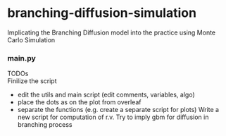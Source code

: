 # branching-diffusion-simulation
Implicating the Branching Diffusion model into the practice using Monte Carlo Simulation

### main.py 
TODOs \
Finilize the script
- edit the utils and main script (edit comments, variables, algo)
- place the dots as on the plot from overleaf
- separate the functions (e.g. create a separate script for plots)
Write a new script for computation of r.v. 
Try to imply gbm for diffusion in branching process